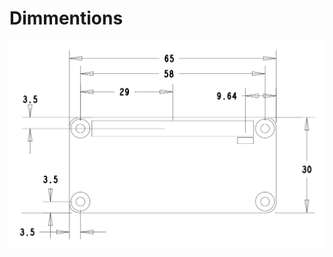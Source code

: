 # Dimmentions

![Mechanical Dimmentions](https://raw.githubusercontent.com/butter-robotics/Butter.MAS.HardwareWiki/master/resources/Dynamixel_X_Zero_Mechanical.png)